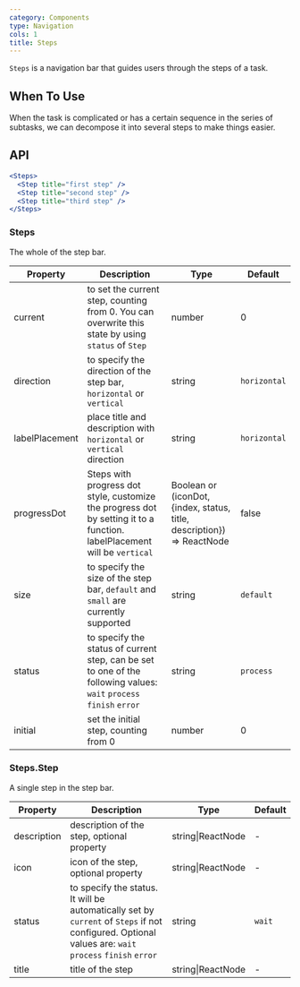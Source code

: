 ```yaml
---
category: Components
type: Navigation
cols: 1
title: Steps
---
```


`Steps` is a navigation bar that guides users through the steps of a task.

## When To Use

When the task is complicated or has a certain sequence in the series of subtasks, we can decompose it into several steps to make things easier.

## API

```jsx
<Steps>
  <Step title="first step" />
  <Step title="second step" />
  <Step title="third step" />
</Steps>
```

### Steps

The whole of the step bar.

| Property | Description | Type | Default |
| -------- | ----------- | ---- | ------- |
| current | to set the current step, counting from 0. You can overwrite this state by using `status` of `Step` | number | 0 |
| direction | to specify the direction of the step bar, `horizontal` or `vertical` | string | `horizontal` |
| labelPlacement | place title and description with `horizontal` or `vertical` direction | string | `horizontal` |
| progressDot | Steps with progress dot style, customize the progress dot by setting it to a function. labelPlacement will be `vertical` | Boolean or (iconDot, {index, status, title, description}) => ReactNode | false |
| size | to specify the size of the step bar, `default` and `small` are currently supported | string | `default` |
| status | to specify the status of current step, can be set to one of the following values: `wait` `process` `finish` `error` | string | `process` |
| initial | set the initial step, counting from 0 | number | 0 |

### Steps.Step

A single step in the step bar.

| Property | Description | Type | Default |
| -------- | ----------- | ---- | ------- |
| description | description of the step, optional property | string\|ReactNode | - |
| icon | icon of the step, optional property | string\|ReactNode | - |
| status | to specify the status. It will be automatically set by `current` of `Steps` if not configured. Optional values are: `wait` `process` `finish` `error` | string | `wait` |
| title | title of the step | string\|ReactNode | - |
